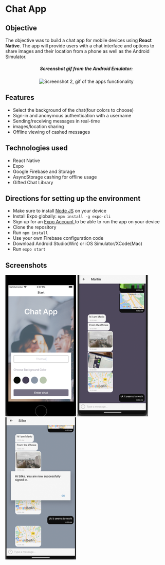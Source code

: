 # Chat App

## Objective

The objective was to build a chat app for mobile devices using **React Native**. The app will provide users with a chat interface and options to share images and their location from a phone as well as the Android Simulator.

<h5 align="center">Screenshot gif from the Android Emulator:</h5>
<p align="center"><img src="https://github.com/ilsegaertner/chat-app/blob/main/assets/gif%20for%20chat%20app.gif" alt="Screenshot 2, gif of the apps functionality" width="220">
</p>

## Features

- Select the background of the chat(four colors to choose)
- Sign-in and anonymous authentication with a username
- Sending/receiving messages in real-time
- images/location sharing
- Offline viewing of cashed messages

## Technologies used

- React Native
- Expo
- Google Firebase and Storage
- AsyncStorage cashing for offline usage
- Gifted Chat Library

## Directions for setting up the environment

- Make sure to install <a href="https://nodejs.org/en/learn/getting-started/how-to-install-nodejs">Node JS</a> on your device
- Install Expo globally: `npm install -g expo-cli`
- Sign up for an <a href="https://expo.dev/">Expo Account </a> to be able to run the app on your device
- Clone the repository
- Run `npm install`
- Use your own Firebase configuration code
- Download Android Studio(Win) or iOS Simulator/XCode(Mac)
- Run `expo start`

## Screenshots

<img width="220" alt="Screenshot 1 from app" src="https://github.com/ilsegaertner/chat-app/blob/main/assets/screen1.png"> <img width="220" alt="Screenshot 2 from app" src="https://github.com/ilsegaertner/chat-app/blob/main/assets/screen-example.png"><img width="220" alt="Screenshot 3 from app" src="https://github.com/ilsegaertner/chat-app/blob/main/assets/screen-example2.png">
